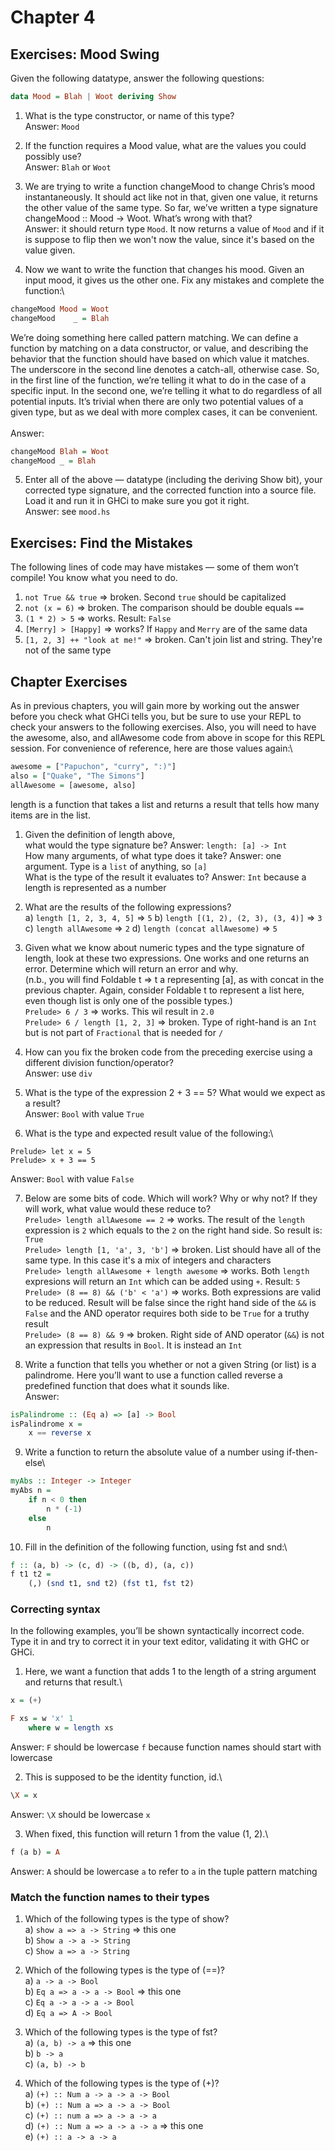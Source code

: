 # Chapter 4

## Exercises: Mood Swing
Given the following datatype, answer the following questions:
```haskell
data Mood = Blah | Woot deriving Show
```
1. What is the type constructor, or name of this type?\
Answer: `Mood`

2. If the function requires a Mood value, what are the values you could possibly use?\
Answer: `Blah` or `Woot`

3. We are trying to write a function changeMood to change Chris’s mood instantaneously. It should act like not in that, given one value, it returns the other value of the same type. So far, we’ve written a type signature changeMood :: Mood -> Woot. What’s wrong with that?\
Answer: it should return type `Mood`. It now returns a value of `Mood` and if it is suppose to flip then we won't now the value, since it's based on the value given.

4. Now we want to write the function that changes his mood. Given an input mood, it gives us the other one. Fix any mistakes and complete the function:\
```haskell
changeMood Mood = Woot
changeMood    _ = Blah
```
We’re doing something here called pattern matching. We can define a function by matching on a data constructor, or value, and describing the behavior that the function should have based on which value it matches. The underscore in the second line denotes a catch-all, otherwise case. So, in the first line of the function, we’re telling it what to do in the case of a specific input. In the second one, we’re telling it what to do regardless of all potential inputs. It’s trivial when there are only two potential values of a given type, but as we deal with more complex cases, it can be convenient.\
\
Answer:
```haskell
changeMood Blah = Woot
changeMood _ = Blah
```

5. Enter all of the above — datatype (including the deriving Show bit), your corrected type signature, and the corrected function into a source file. Load it and run it in GHCi to make sure you got it right.\
Answer: see `mood.hs`

## Exercises: Find the Mistakes

The following lines of code may have mistakes — some of them won’t compile! You know what you need to do.

1. `not True && true` => broken. Second `true` should be capitalized
2. `not (x = 6)` => broken. The comparison should be double equals `==`
3. `(1 * 2) > 5` => works. Result: `False`
4. `[Merry] > [Happy]` => works? If `Happy` and `Merry` are of the same data
5. `[1, 2, 3] ++ "look at me!"` => broken. Can't join list and string. They're not of the same type

## Chapter Exercises

As in previous chapters, you will gain more by working out the answer before you check what GHCi tells you, but be sure to use your REPL to check your answers to the following exercises. Also, you will need to have the awesome, also, and allAwesome code from above in scope for this REPL session. For convenience of reference, here are those values again:\
```haskell
awesome = ["Papuchon", "curry", ":)"]
also = ["Quake", "The Simons"]
allAwesome = [awesome, also]
```
length is a function that takes a list and returns a result that tells how many items are in the list.

1. Given the definition of length above,\
what would the type signature be? Answer: `length: [a] -> Int`\
How many arguments, of what type does it take? Answer: one argument. Type is a `list` of anything, so `[a]`\
What is the type of the result it evaluates to? Answer: `Int` because a length is represented as a number


2. What are the results of the following expressions?\
a) `length [1, 2, 3, 4, 5]` => `5`
b) `length [(1, 2), (2, 3), (3, 4)]` =>  `3`
c) `length allAwesome` => `2`
d) `length (concat allAwesome)` => `5`

3. Given what we know about numeric types and the type signature of length, look at these two expressions. One works and one returns an error. Determine which will return an error and why.\
(n.b., you will find Foldable t => t a representing [a], as with concat in the previous chapter. Again, consider Foldable t to represent a list here, even though list is only one of the possible types.)\
`Prelude> 6 / 3` => works. This wil result in `2.0`\
`Prelude> 6 / length [1, 2, 3]` => broken. Type of right-hand is an `Int` but is not part of `Fractional` that is needed for `/`

4. How can you fix the broken code from the preceding exercise using a different division function/operator?\
Answer: use `div`

5. What is the type of the expression 2 + 3 == 5? What would we expect as a result?\
Answer: `Bool` with value `True`

6. What is the type and expected result value of the following:\
```
Prelude> let x = 5
Prelude> x + 3 == 5
```
Answer: `Bool` with value `False`

7. Below are some bits of code. Which will work? Why or why not? If they will work, what value would these reduce to?\
`Prelude> length allAwesome == 2` => works. The result of the `length` expression is `2` which equals to the `2` on the right hand side. So result is: `True`\
`Prelude> length [1, 'a', 3, 'b']` => broken. List should have all of the same type. In this case it's a mix of integers and characters\
`Prelude> length allAwesome + length awesome` => works. Both `length` expresions will return an `Int` which can be added using `+`. Result: `5`\
`Prelude> (8 == 8) && ('b' < 'a')` => works. Both expressions are valid to be reduced. Result will be false since the right hand side of the `&&` is `False` and the AND operator requires both side to be `True` for a truthy result\
`Prelude> (8 == 8) && 9` => broken. Right side of AND operator (`&&`) is not an expression that results in `Bool`. It is instead an `Int`

8. Write a function that tells you whether or not a given String (or list) is a palindrome. Here you’ll want to use a function called reverse a predefined function that does what it sounds like.\
Answer:
```haskell
isPalindrome :: (Eq a) => [a] -> Bool
isPalindrome x =
    x == reverse x
```

9. Write a function to return the absolute value of a number using if-then-else\
```haskell
myAbs :: Integer -> Integer
myAbs n =
    if n < 0 then
        n * (-1)
    else
        n

```

10. Fill in the definition of the following function, using fst and snd:\
```haskell
f :: (a, b) -> (c, d) -> ((b, d), (a, c))
f t1 t2 =
    (,) (snd t1, snd t2) (fst t1, fst t2)
```

### Correcting syntax

In the following examples, you’ll be shown syntactically incorrect code. Type it in and try to correct it in your text editor, validating it with GHC or GHCi.

1. Here, we want a function that adds 1 to the length of a string argument and returns that result.\
```haskell
x = (+)

F xs = w 'x' 1
    where w = length xs
```
Answer: `F` should be lowercase `f` because function names should start with lowercase

2. This is supposed to be the identity function, id.\
```haskell
\X = x
```
Answer: `\X` should be lowercase `x`

3. When fixed, this function will return 1 from the value (1, 2).\
```haskell
f (a b) = A
```
Answer: `A` should be lowercase `a` to refer to `a` in the tuple pattern matching

### Match the function names to their types
1. Which of the following types is the type of show?\
a) `show a => a -> String` => this one\
b) `Show a -> a -> String`\
c) `Show a => a -> String`

2. Which of the following types is the type of (==)?\
a) `a -> a -> Bool`\
b) `Eq a => a -> a -> Bool` => this one\
c) `Eq a -> a -> a -> Bool`\
d) `Eq a => A -> Bool`

3. Which of the following types is the type of fst?\
a) `(a, b) -> a` => this one\
b) `b -> a`\
c) `(a, b) -> b`

4. Which of the following types is the type of (+)?\
a) `(+) :: Num a -> a -> a -> Bool`\
b) `(+) :: Num a => a -> a -> Bool`\
c) `(+) :: num a => a -> a -> a`\
d) `(+) :: Num a => a -> a -> a` => this one\
e) `(+) :: a -> a -> a`

